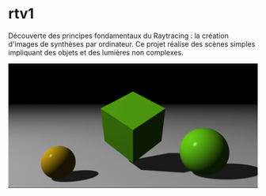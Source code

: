 # rtv1
Découverte des principes fondamentaux du Raytracing : la création d'images de synthèses par ordinateur. Ce projet réalise des scènes simples impliquant des objets et des lumières non complexes.

![alt text](https://github.com/skela4/rtv1/blob/master/Screenshot%202020-04-30%20at%2000.31.18.png)
